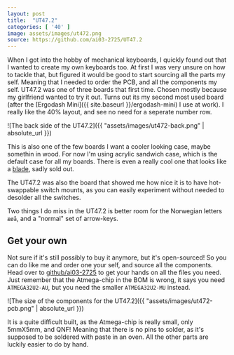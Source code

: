 ```yaml
---
layout: post
title:  "UT47.2"
categories: [ '40' ]
image: assets/images/ut472.png
source: https://github.com/ai03-2725/UT47.2
---
```


When I got into the hobby of mechanical keyboards, I quickly found out that I wanted to create my own keyboards too. At
first I was very unsure on how to tackle that, but figured it would be good to start sourcing all the parts my
self. Meaning that I needed to order the PCB, and all the components my self. UT47.2 was one of three boards that first
time. Chosen mostly because my girlfriend wanted to try it out. Turns out its my second most used board (after the 
[Ergodash Mini]({{ site.baseurl }}/ergodash-mini) I use at work). I really like the 40% layout, and see no need for a
seperate number row.

![The back side of the UT47.2]({{ "assets/images/ut472-back.png" | absolute_url }})

This is also one of the few boards I want a cooler looking case, maybe somethin in wood. For now I'm using acrylic
sandwich case, which is the default case for all my boards. There is even a really cool one that looks like a
[blade](https://imgur.com/a/9jXzjGc), sadly sold out.

The UT47.2 was also the board that showed me how nice it is to have hot-swappable switch mounts, as you can easily
experiment without needed to desolder all the switches.

Two things I do miss in the UT47.2 is better room for the Norwegian letters `æøå`, and a "normal" set of arrow-keys.

## Get your own

Not sure if it's still possibly to buy it anymore, but it's open-sourced! So you can do like me and order one your self,
and source all the components. Head over to [github/ai03-2725](https://github.com/ai03-2725/UT47.2) to get your hands on
all the files you need. Just remember that the Atmega-chip in the BOM is wrong, it says you need `ATMEGA32U2-AU`, but
you need the smaller `ATMEGA32U2-MU` instead.


![The size of the components for the UT47.2]({{ "assets/images/ut472-pcb.png" | absolute_url }})

It is a quite difficult built, as the Atmega-chip is really small, only 5mmX5mm, and QNF! Meaning that there is no pins
to solder, as it's supposed to be soldered with paste in an oven. All the other parts are luckily easier to do by hand.

